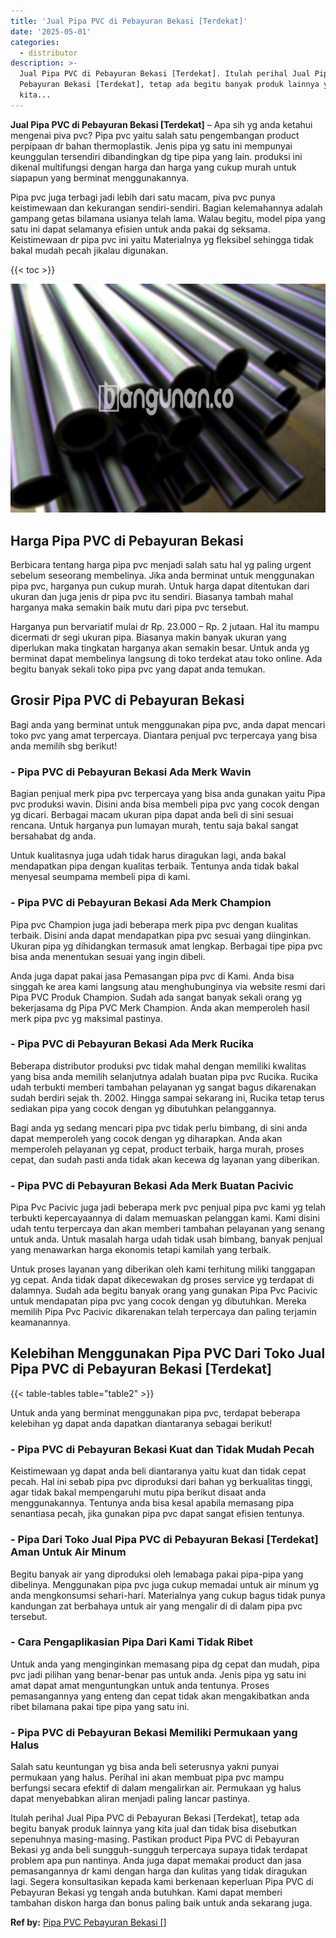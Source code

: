```yaml
---
title: 'Jual Pipa PVC di Pebayuran Bekasi [Terdekat]'
date: '2025-05-01'
categories:
  - distributor
description: >-
  Jual Pipa PVC di Pebayuran Bekasi [Terdekat]. Itulah perihal Jual Pipa PVC di
  Pebayuran Bekasi [Terdekat], tetap ada begitu banyak produk lainnya yang
  kita...
---
```


**Jual Pipa PVC di Pebayuran Bekasi \[Terdekat\]** – Apa sih yg anda ketahui mengenai piva pvc? Pipa pvc yaitu salah satu pengembangan product perpipaan dr bahan thermoplastik. Jenis pipa yg satu ini mempunyai keunggulan tersendiri dibandingkan dg tipe pipa yang lain. produksi ini dikenal multifungsi dengan harga dan harga yang cukup murah untuk siapapun yang berminat menggunakannya.

Pipa pvc juga terbagi jadi lebih dari satu macam, piva pvc punya keistimewaan dan kekurangan sendiri-sendiri. Bagian kelemahannya adalah gampang getas bilamana usianya telah lama. Walau begitu, model pipa yang satu ini dapat selamanya efisien untuk anda pakai dg seksama. Keistimewaan dr pipa pvc ini yaitu Materialnya yg fleksibel sehingga tidak bakal mudah pecah jikalau digunakan.

{{< toc >}}

![Jual Pipa PVC di Pebayuran Bekasi [Terdekat]](/images/jaul-pipa-pvc-07.png)

## Harga Pipa PVC di Pebayuran Bekasi

Berbicara tentang harga pipa pvc menjadi salah satu hal yg paling urgent sebelum seseorang membelinya. Jika anda berminat untuk menggunakan pipa pvc, harganya pun cukup murah. Untuk harga dapat ditentukan dari ukuran dan juga jenis dr pipa pvc itu sendiri. Biasanya tambah mahal harganya maka semakin baik mutu dari pipa pvc tersebut.

Harganya pun bervariatif mulai dr Rp. 23.000 – Rp. 2 jutaan. Hal itu mampu dicermati dr segi ukuran pipa. Biasanya makin banyak ukuran yang diperlukan maka tingkatan harganya akan semakin besar. Untuk anda yg berminat dapat membelinya langsung di toko terdekat atau toko online. Ada begitu banyak sekali toko pipa pvc yang dapat anda temukan.

## Grosir Pipa PVC di Pebayuran Bekasi

Bagi anda yang berminat untuk menggunakan pipa pvc, anda dapat mencari toko pvc yang amat terpercaya. Diantara penjual pvc terpercaya yang bisa anda memilih sbg berikut!

### \- Pipa PVC di Pebayuran Bekasi Ada Merk Wavin

Bagian penjual merk pipa pvc terpercaya yang bisa anda gunakan yaitu Pipa pvc produksi wavin. Disini anda bisa membeli pipa pvc yang cocok dengan yg dicari. Berbagai macam ukuran pipa dapat anda beli di sini sesuai rencana. Untuk harganya pun lumayan murah, tentu saja bakal sangat bersahabat dg anda.

Untuk kualitasnya juga udah tidak harus diragukan lagi, anda bakal mendapatkan pipa dengan kualitas terbaik. Tentunya anda tidak bakal menyesal seumpama membeli pipa di kami.

### \- Pipa PVC di Pebayuran Bekasi Ada Merk Champion

Pipa pvc Champion juga jadi beberapa merk pipa pvc dengan kualitas terbaik. Disini anda dapat mendapatkan pipa pvc sesuai yang diinginkan. Ukuran pipa yg dihidangkan termasuk amat lengkap. Berbagai tipe pipa pvc bisa anda menentukan sesuai yang ingin dibeli.

Anda juga dapat pakai jasa Pemasangan pipa pvc di Kami. Anda bisa singgah ke area kami langsung atau menghubunginya via website resmi dari Pipa PVC Produk Champion. Sudah ada sangat banyak sekali orang yg bekerjasama dg Pipa PVC Merk Champion. Anda akan memperoleh hasil merk pipa pvc yg maksimal pastinya.

### \- Pipa PVC di Pebayuran Bekasi Ada Merk Rucika

Beberapa distributor produksi pvc tidak mahal dengan memiliki kwalitas yang bisa anda memilih selanjutnya adalah buatan pipa pvc Rucika. Rucika udah terbukti memberi tambahan pelayanan yg sangat bagus dikarenakan sudah berdiri sejak th. 2002. Hingga sampai sekarang ini, Rucika tetap terus sediakan pipa yang cocok dengan yg dibutuhkan pelanggannya.

Bagi anda yg sedang mencari pipa pvc tidak perlu bimbang, di sini anda dapat memperoleh yang cocok dengan yg diharapkan. Anda akan memperoleh pelayanan yg cepat, product terbaik, harga murah, proses cepat, dan sudah pasti anda tidak akan kecewa dg layanan yang diberikan.

### \- Pipa PVC di Pebayuran Bekasi Ada Merk Buatan Pacivic

Pipa Pvc Pacivic juga jadi beberapa merk pvc penjual pipa pvc kami yg telah terbukti kepercayaannya di dalam memuaskan pelanggan kami. Kami disini udah tentu terpercaya dan akan memberi tambahan pelayanan yang senang untuk anda. Untuk masalah harga udah tidak usah bimbang, banyak penjual yang menawarkan harga ekonomis tetapi kamilah yang terbaik.

Untuk proses layanan yang diberikan oleh kami terhitung miliki tanggapan yg cepat. Anda tidak dapat dikecewakan dg proses service yg terdapat di dalamnya. Sudah ada begitu banyak orang yang gunakan Pipa Pvc Pacivic untuk mendapatan pipa pvc yang cocok dengan yg dibutuhkan. Mereka memilih Pipa Pvc Pacivic dikarenakan telah terpercaya dan paling terjamin keamanannya.

## Kelebihan Menggunakan Pipa PVC Dari Toko Jual Pipa PVC di Pebayuran Bekasi \[Terdekat\]

{{< table-tables table="table2" >}}

Untuk anda yang berminat menggunakan pipa pvc, terdapat beberapa kelebihan yg dapat anda dapatkan diantaranya sebagai berikut!

### \- Pipa PVC di Pebayuran Bekasi Kuat dan Tidak Mudah Pecah

Keistimewaan yg dapat anda beli diantaranya yaitu kuat dan tidak cepat pecah. Hal ini sebab pipa pvc diproduksi dari bahan yg berkualitas tinggi, agar tidak bakal mempengaruhi mutu pipa berikut disaat anda menggunakannya. Tentunya anda bisa kesal apabila memasang pipa senantiasa pecah, jika gunakan pipa pvc dapat sangat efisien tentunya.

### \- Pipa Dari Toko Jual Pipa PVC di Pebayuran Bekasi \[Terdekat\] Aman Untuk Air Minum

Begitu banyak air yang diproduksi oleh lemabaga pakai pipa-pipa yang dibelinya. Menggunakan pipa pvc juga cukup memadai untuk air minum yg anda mengkonsumsi sehari-hari. Materialnya yang cukup bagus tidak punya kandungan zat berbahaya untuk air yang mengalir di di dalam pipa pvc tersebut.

### \- Cara Pengaplikasian Pipa Dari Kami Tidak Ribet

Untuk anda yang menginginkan memasang pipa dg cepat dan mudah, pipa pvc jadi pilihan yang benar-benar pas untuk anda. Jenis pipa yg satu ini amat dapat amat menguntungkan untuk anda tentunya. Proses pemasangannya yang enteng dan cepat tidak akan mengakibatkan anda ribet bilamana pakai tipe pipa yang satu ini.

### \- Pipa PVC di Pebayuran Bekasi Memiliki Permukaan yang Halus

Salah satu keuntungan yg bisa anda beli seterusnya yakni punyai permukaan yang halus. Perihal ini akan membuat pipa pvc mampu berfungsi secara efektif di dalam mengalirkan air. Permukaan yg halus dapat menyebabkan aliran menjadi paling lancar pastinya.

Itulah perihal Jual Pipa PVC di Pebayuran Bekasi \[Terdekat\], tetap ada begitu banyak produk lainnya yang kita jual dan tidak bisa disebutkan sepenuhnya masing-masing. Pastikan product Pipa PVC di Pebayuran Bekasi yg anda beli sungguh-sungguh terpercaya supaya tidak terdapat problem apa pun nantinya. Anda juga dapat memakai product dan jasa pemasangannya dr kami dengan harga dan kulitas yang tidak diragukan lagi. Segera konsultasikan kepada kami berkenaan keperluan Pipa PVC di Pebayuran Bekasi yg tengah anda butuhkan. Kami dapat memberi tambahan diskon harga dan bonus paling baik untuk anda sekarang juga.

**Ref by:** [Pipa PVC Pebayuran Bekasi []](https://id.wikipedia.org/wiki/Pipa)
